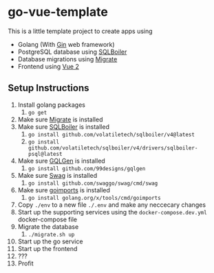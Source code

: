 # go-vue-template

This is a little template project to create apps using 

- Golang (With [Gin](https://github.com/gin-gonic/gin) web framework)
- PostgreSQL database using [SQLBoiler](https://github.com/volatiletech/sqlboiler)
- Database migrations using [Migrate](https://github.com/golang-migrate/migrate)
- Frontend using [Vue 2](https://vuejs.org/)

## Setup Instructions

1. Install golang packages
   1. `go get`
2. Make sure [Migrate](https://github.com/golang-migrate/migrate) is installed
3. Make sure [SQLBoiler](https://github.com/volatiletech/sqlboiler) is installed
   1. `go install github.com/volatiletech/sqlboiler/v4@latest`
   2. `go install github.com/volatiletech/sqlboiler/v4/drivers/sqlboiler-psql@latest`
4. Make sure [GQLGen](https://github.com/99designs/gqlgen) is installed
   1. `go install github.com/99designs/gqlgen`
5. Make sure [Swag](https://github.com/swaggo/swag) is installed
   1. `go install github.com/swaggo/swag/cmd/swag`
6. Make sure [goimports](https://pkg.go.dev/golang.org/x/tools/cmd/goimports) is installed
   1. `go install golang.org/x/tools/cmd/goimports`
7. Copy `./env` to a new file `./.env` and make any neccecary changes
8. Start up the supporting services using the `docker-compose.dev.yml` docker-compose file
9. Migrate the database
   1. `./migrate.sh up`
10. Start up the go service
11. Start up the frontend
12. ???
13. Profit